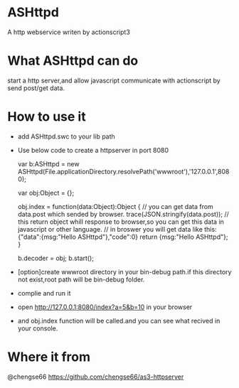 # ASHttpd
A http webservice writen by actionscript3

# What ASHttpd can do
start a http server,and allow javascript communicate with actionscript by send post/get data.

# How to use it
- add ASHttpd.swc to your lib path
- Use below code to create a httpserver in port 8080

    var b:ASHttpd = new ASHttpd(File.applicationDirectory.resolvePath('wwwroot'),'127.0.0.1',8080);
    
    var obj:Object = {};
    
    obj.index = function(data:Object):Object
    {
        // you can get data from data.post which sended by browser.
        trace(JSON.stringify(data.post));
        // this return object whill response to browser,so you can get this data in javascript or other language.
        // in broswer you will get data like this:{"data":{msg:"Hello ASHttpd"},"code":0}
        return {msg:"Hello ASHttpd"};
    }

    b.decoder = obj;
    b.start();
    
- [option]create wwwroot directory in your bin-debug path.if this directory not exist,root path will be bin-debug folder.
- complie and run it
- open http://127.0.0.1:8080/index?a=5&b=10 in your browser
- and obj.index function will be called.and you can see what recived in your console.

# Where it from

@chengse66 https://github.com/chengse66/as3-httpserver
